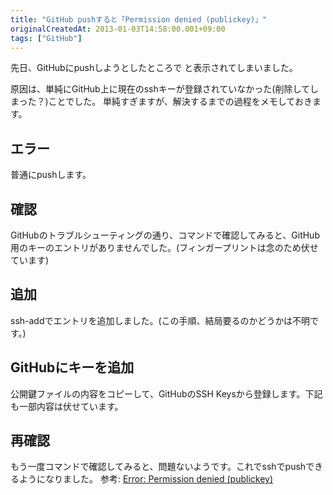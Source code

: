 ```yaml
---
title: "GitHub pushすると「Permission denied (publickey)」"
originalCreatedAt: 2013-01-03T14:58:00.001+09:00
tags: ["GitHub"]
---
```

先日、GitHubにpushしようとしたところで と表示されてしまいました。

原因は、単純にGitHub上に現在のsshキーが登録されていなかった(削除してしまった？)ことでした。 単純すぎますが、解決するまでの過程をメモしておきます。
<!--more-->
## エラー

普通にpushします。

## 確認

GitHubのトラブルシューティングの通り、コマンドで確認してみると、GitHub用のキーのエントリがありませんでした。(フィンガープリントは念のため伏せています)

## 追加

ssh-addでエントリを追加しました。(この手順、結局要るのかどうかは不明です。)

## GitHubにキーを追加

公開鍵ファイルの内容をコピーして、GitHubのSSH Keysから登録します。下記も一部内容は伏せています。

## 再確認

もう一度コマンドで確認してみると、問題ないようです。これでsshでpushできるようになりました。
参考:
[Error: Permission denied (publickey)](https://help.github.com/articles/error-permission-denied-publickey)
